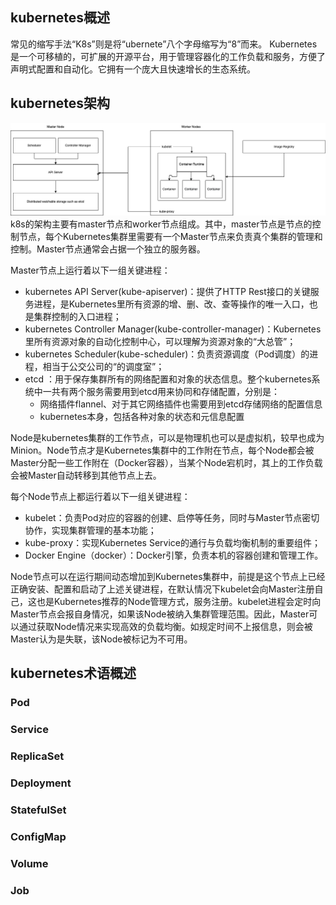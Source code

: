 ## kubernetes概述
常见的缩写手法“K8s”则是将“ubernete”八个字母缩写为“8”而来。
Kubernetes 是一个可移植的，可扩展的开源平台，用于管理容器化的工作负载和服务，方便了声明式配置和自动化。它拥有一个庞大且快速增长的生态系统。
## kubernetes架构
![k8s架构图总览.png](../images/k8s架构图总览.png)
k8s的架构主要有master节点和worker节点组成。其中，master节点是节点的控制节点，每个Kubernetes集群里需要有一个Master节点来负责真个集群的管理和控制。Master节点通常会占据一个独立的服务器。

Master节点上运行着以下一组关键进程：
* kubernetes API Server(kube-apiserver)：提供了HTTP Rest接口的关键服务进程，是Kubernetes里所有资源的增、删、改、查等操作的唯一入口，也是集群控制的入口进程；
* kubernetes Controller Manager(kube-controller-manager)：Kubernetes里所有资源对象的自动化控制中心，可以理解为资源对象的“大总管”；
* kubernetes Scheduler(kube-scheduler)：负责资源调度（Pod调度）的进程，相当于公交公司的“的调度室”；
* etcd ：用于保存集群所有的网络配置和对象的状态信息。整个kubernetes系统中一共有两个服务需要用到etcd用来协同和存储配置，分别是：
    * 网络插件flannel、对于其它网络插件也需要用到etcd存储网络的配置信息
    * kubernetes本身，包括各种对象的状态和元信息配置

Node是kubernetes集群的工作节点，可以是物理机也可以是虚拟机，较早也成为Minion。Node节点才是Kubernetes集群中的工作附在节点，每个Node都会被Master分配一些工作附在（Docker容器），当某个Node宕机时，其上的工作负载会被Master自动转移到其他节点上去。

每个Node节点上都运行着以下一组关键进程：

* kubelet：负责Pod对应的容器的创建、启停等任务，同时与Master节点密切协作，实现集群管理的基本功能；
* kube-proxy：实现Kubernetes Service的通行与负载均衡机制的重要组件；
* Docker Engine（docker）：Docker引擎，负责本机的容器创建和管理工作。

Node节点可以在运行期间动态增加到Kubernetes集群中，前提是这个节点上已经正确安装、配置和启动了上述关键进程，在默认情况下kubelet会向Master注册自己，这也是Kubernetes推荐的Node管理方式，服务注册。kubelet进程会定时向Master节点会报自身情况，如果该Node被纳入集群管理范围。因此，Master可以通过获取Node情况来实现高效的负载均衡。如规定时间不上报信息，则会被Master认为是失联，该Node被标记为不可用。

## kubernetes术语概述
### Pod
### Service
### ReplicaSet
### Deployment
### StatefulSet
### ConfigMap
### Volume
### Job